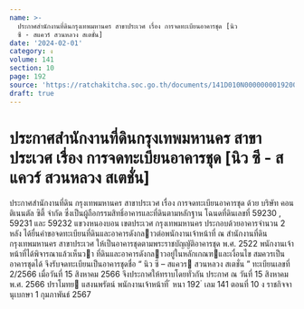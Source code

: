 ```yaml
---
name: >-
  ประกาศสำนักงานที่ดินกรุงเทพมหานคร สาขาประเวศ เรื่อง การจดทะเบียนอาคารชุด [นิว
  ซี - สแควร์ สวนหลวง สเตชั่น]
date: '2024-02-01'
category: ง
volume: 141
section: 10
page: 192
source: 'https://ratchakitcha.soc.go.th/documents/141D010N0000000019200.pdf'
draft: true
---
```


# ประกาศสำนักงานที่ดินกรุงเทพมหานคร สาขาประเวศ เรื่อง การจดทะเบียนอาคารชุด [นิว ซี - สแควร์ สวนหลวง สเตชั่น]

ประกาศสํานักงานที่ดิน กรุงเทพมหานคร สาขาประเวศ เรื่อง การจดทะเบียนอาคารชุด ด้วย บริษัท คอนติเนนตัล ซิตี้ จํากัด ซึ่งเป็นผู้ถือกรรมสิทธิ์อาคารและที่ดินตามหลักฐาน โฉนดที่ดินเลขที่ 59230 , 59231 และ 59232 แขวงหนองบอน เขตประเวศ กรุงเทพมหานคร ประกอบด้วยอาคารจํานวน 2 หลัง ได้ยื่นคําขอจดทะเบียนที่ดินและอาคารดังกลาวต่อพนักงานเจ้าหน้าที่ ณ สํานักงานที่ดินกรุงเทพมหานคร สาขาประเวศ ให้เป็นอาคารชุดตามพระราชบัญญัติอาคารชุด พ.ศ. 2522 พนักงานเจ้าหน้าที่ได้พิจารณาแล้วเห็นวา ที่ดินและอาคารดังกลาวอยู่ในหลักเกณฑและเงื่อนไข สมควรเป็นอาคารชุดได้ จึงรับจดทะเบียนเป็นอาคารชุดชื่อ “ นิว ซี – สแควร สวนหลวง สเตชั่น ” ทะเบียนเลขที่ 2/2566 เมื่อวันที่ 15 สิงหาคม 2566 จึงประกาศให้ทราบโดยทั่วกัน ประกาศ ณ วันที่ 15 สิงหาคม พ.ศ. 2566 ปราโมทย แสงนพรัตน์ พนักงานเจ้าหน้าที่ ้ หนา 192 ่ เลม 141 ตอนที่ 10 ง ราชกิจจานุเบกษา 1 กุมภาพันธ์ 2567
